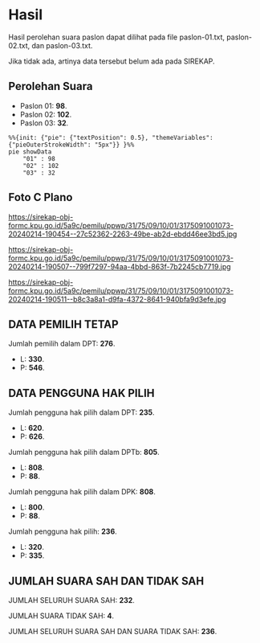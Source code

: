 # Hasil

Hasil perolehan suara paslon dapat dilihat pada file paslon-01.txt, paslon-02.txt, dan paslon-03.txt.

Jika tidak ada, artinya data tersebut belum ada pada SIREKAP.

## Perolehan Suara

 * Paslon 01: **98**.
 * Paslon 02: **102**.
 * Paslon 03: **32**.

```mermaid
%%{init: {"pie": {"textPosition": 0.5}, "themeVariables": {"pieOuterStrokeWidth": "5px"}} }%%
pie showData
    "01" : 98
    "02" : 102
    "03" : 32
```
## Foto C Plano

https://sirekap-obj-formc.kpu.go.id/5a9c/pemilu/ppwp/31/75/09/10/01/3175091001073-20240214-190454--27c52362-2263-49be-ab2d-ebdd46ee3bd5.jpg

https://sirekap-obj-formc.kpu.go.id/5a9c/pemilu/ppwp/31/75/09/10/01/3175091001073-20240214-190507--799f7297-94aa-4bbd-863f-7b2245cb7719.jpg

https://sirekap-obj-formc.kpu.go.id/5a9c/pemilu/ppwp/31/75/09/10/01/3175091001073-20240214-190511--b8c3a8a1-d9fa-4372-8641-940bfa9d3efe.jpg

## DATA PEMILIH TETAP

Jumlah pemilih dalam DPT: **276**.
 * L: **330**.
 * P: **546**.

## DATA PENGGUNA HAK PILIH

Jumlah pengguna hak pilih dalam DPT: **235**.
 * L: **620**.
 * P: **626**.

Jumlah pengguna hak pilih dalam DPTb: **805**.
 * L: **808**.
 * P: **88**.

Jumlah pengguna hak pilih dalam DPK: **808**.
 * L: **800**.
 * P: **88**.

Jumlah pengguna hak pilih: **236**.
 * L: **320**.
 * P: **335**.

## JUMLAH SUARA SAH DAN TIDAK SAH

JUMLAH SELURUH SUARA SAH: **232**.

JUMLAH SUARA TIDAK SAH: **4**.

JUMLAH SELURUH SUARA SAH DAN SUARA TIDAK SAH: **236**.
